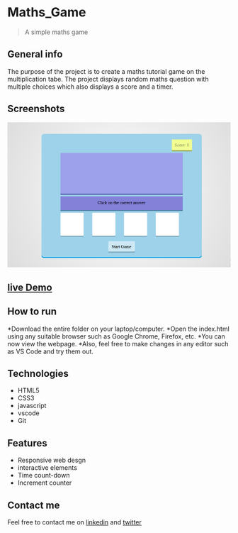 # Maths_Game
>  A simple maths game

## General info
The purpose of the project is to create a maths tutorial game on the multiplication tabe. The project displays random maths question with multiple choices which also displays a score and a timer.

## Screenshots
![math-game screenshot](/maths-game.PNG)

## [live Demo](https://maths-game-two.vercel.app/)

## How to run
*Download the entire folder on your laptop/computer.
*Open the index.html using any suitable browser such as Google Chrome, Firefox, etc.
*You can now view the webpage.
*Also, feel free to make changes in any editor such as VS Code and try them out.

## Technologies
* HTML5
* CSS3
* javascript
* vscode
* Git

## Features
* Responsive web desgn
* interactive elements
* Time count-down
* Increment counter


## Contact me
Feel free to contact me on [linkedin](https://www.linkedin.com/in/monday-ofem/) and [twitter](https://twitter.com/MondayOfem)
